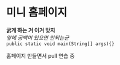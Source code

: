# 미니 홈페이지
**굵게 하는 거 이거 맞지**  
*앞에 공백이 있으면 안되는군*  
`public static void main(String[] args){}`

홈페이지 만들면서 pull 연습 중
